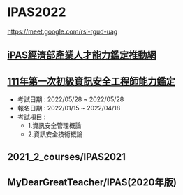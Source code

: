 # IPAS2022

https://meet.google.com/rsi-rgud-uag

## [iPAS經濟部產業人才能力鑑定推動網](https://www.ipas.org.tw/)

## [111年第一次初級資訊安全工程師能力鑑定](https://www.ipas.org.tw/ISE/AbilityExamBulletinList.aspx?exmno=26076afa-172c-4f2c-a317-6d90a64409c3)

- 考試日期 : 2022/05/28 ~ 2022/05/28
- 報名日期 : 2022/01/15 ~ 2022/04/18
- 考試項目 :
  - 1.資訊安全管理概論 
  - 2.資訊安全技術概論


## 2021_2_courses/IPAS2021

## MyDearGreatTeacher/IPAS(2020年版)
